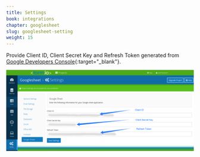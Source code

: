 ```yaml
---
title: Settings
book: integrations
chapter: googlesheet
slug: googlesheet-setting
weight: 15
---
```


Provide Client ID, Client Secret Key and Refresh Token generated from [Google Developers Console](https://console.developers.google.com/){:target="_blank"}.

![](/assets/img/googlesheet/googlesheet-settings.png)
